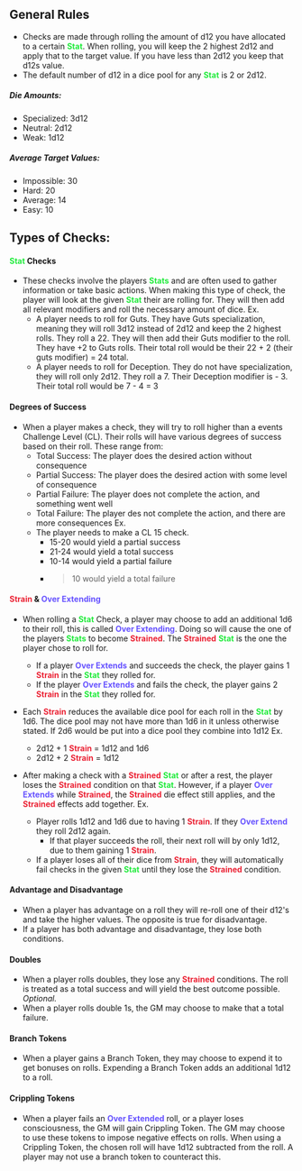 ## General Rules
- Checks are made through rolling the amount of d12 you have allocated to a certain <span style="font-weight:bold; color:rgb(33, 235, 60)">Stat</span>. When rolling, you will keep the 2 highest 2d12 and apply that to the target value. If you have less than 2d12 you keep that d12s value.
- The default number of d12 in a dice pool for any <span style="font-weight:bold; color:rgb(33, 235, 60)">Stat</span> is 2 or 2d12.
##### Die Amounts:
- Specialized: 3d12
- Neutral: 2d12
- Weak: 1d12
##### Average Target Values:
- Impossible: 30
- Hard: 20
- Average: 14
- Easy: 10
## Types of Checks:
#### <span style="font-weight:bold; color:rgb(33, 235, 60)">Stat</span> Checks
- These checks involve the players <span style="font-weight:bold; color:rgb(33, 235, 60)">Stats</span> and are often used to gather information or take basic actions. When making this type of check, the player will look at the given <span style="font-weight:bold; color:rgb(33, 235, 60)">Stat</span> their are rolling for. They will then add all relevant modifiers and roll the necessary amount of dice.
	Ex.
	- A player needs to roll for Guts. They have Guts specialization, meaning they will roll 3d12 instead of 2d12 and keep the 2 highest rolls. They roll a 22. They will then add their Guts modifier to the roll. They have +2 to Guts rolls. Their total roll would be their 22 + 2 (their guts modifier) = 24 total.
	- A player needs to roll for Deception. They do not have specialization, they will roll only 2d12. They roll a 7. Their Deception modifier is - 3. Their total roll would be 7 - 4 = 3
#### Degrees of Success
- When a player makes a check, they will try to roll higher than a events Challenge Level (CL). Their rolls will have various degrees of success based on their roll. These range from:
	- Total Success: The player does the desired action without consequence
	- Partial Success: The player does the desired action with some level of consequence
	- Partial Failure: The player does not complete the action, and something went well
	- Total Failure: The player des not complete the action, and there are more consequences
	Ex.
	- The player needs to make a CL 15 check.
		- 15-20 would yield a partial success
		- 21-24 would yield a total success
		- 10-14 would yield a partial failure
		- >10 would yield a total failure


#### <span style="font-weight:bold; color:rgb(235, 35, 53)">Strain</span> & <span style="font-weight:bold; color:rgb(102, 82, 255)"><span style="font-weight:bold; color:rgb(102, 82, 255)"><span style="font-weight:bold; color:rgb(102, 82, 255)">Over Extend</span>ing</span></span>
- When rolling a <span style="font-weight:bold; color:rgb(33, 235, 60)">Stat</span>  Check, a player may choose to add an additional 1d6 to their roll, this is called **<span style="font-weight:bold; color:rgb(102, 82, 255)"><span style="font-weight:bold; color:rgb(102, 82, 255)">Over Extend</span>ing</span>**. Doing so will cause the one of the players <span style="font-weight:bold; color:rgb(33, 235, 60)">Stats</span> to become <span style="font-weight:bold; color:rgb(235, 35, 53)"><span style="font-weight:bold; color:rgb(235, 35, 53)">Strain</span>ed</span>. The <span style="font-weight:bold; color:rgb(235, 35, 53)"><span style="font-weight:bold; color:rgb(235, 35, 53)">Strain</span>ed</span> <span style="font-weight:bold; color:rgb(33, 235, 60)">Stat</span> is the one the player chose to roll for.
	- If a player <span style="font-weight:bold; color:rgb(102, 82, 255)"><span style="font-weight:bold; color:rgb(102, 82, 255)">Over Extend</span>s</span> and succeeds the check, the player gains 1 <span style="font-weight:bold; color:rgb(235, 35, 53)">Strain</span> in the <span style="font-weight:bold; color:rgb(33, 235, 60)">Stat</span> they rolled for. 
	- If the player <span style="font-weight:bold; color:rgb(102, 82, 255)"><span style="font-weight:bold; color:rgb(102, 82, 255)">Over Extend</span>s</span> and fails the check, the player gains 2 <span style="font-weight:bold; color:rgb(235, 35, 53)">Strain</span> in the <span style="font-weight:bold; color:rgb(33, 235, 60)">Stat</span> they rolled for. 
- Each <span style="font-weight:bold; color:rgb(235, 35, 53)"><span style="font-weight:bold; color:rgb(235, 35, 53)">Strain</span></span> reduces the available dice pool for each roll in the <span style="font-weight:bold; color:rgb(33, 235, 60)">Stat</span> by 1d6. The dice pool may not have more than 1d6 in it unless otherwise stated. If 2d6 would be put into a dice pool they combine into 1d12
	Ex.
	- 2d12 + 1 <span style="font-weight:bold; color:rgb(235, 35, 53)">Strain</span> = 1d12 and 1d6
	- 2d12 + 2 <span style="font-weight:bold; color:rgb(235, 35, 53)">Strain</span> = 1d12

- After making a check with a <span style="font-weight:bold; color:rgb(235, 35, 53)"><span style="font-weight:bold; color:rgb(235, 35, 53)">Strain</span>ed</span> <span style="font-weight:bold; color:rgb(33, 235, 60)">Stat</span> or after a rest, the player loses the <span style="font-weight:bold; color:rgb(235, 35, 53)"><span style="font-weight:bold; color:rgb(235, 35, 53)">Strain</span>ed</span> condition on that <span style="font-weight:bold; color:rgb(33, 235, 60)">Stat</span>. However, if a player <span style="font-weight:bold; color:rgb(102, 82, 255)"><span style="font-weight:bold; color:rgb(102, 82, 255)">Over Extend</span>s</span> while <span style="font-weight:bold; color:rgb(235, 35, 53)"><span style="font-weight:bold; color:rgb(235, 35, 53)">Strain</span>ed</span>, the <span style="font-weight:bold; color:rgb(235, 35, 53)"><span style="font-weight:bold; color:rgb(235, 35, 53)">Strain</span>ed</span> die effect still applies, and the <span style="font-weight:bold; color:rgb(235, 35, 53)"><span style="font-weight:bold; color:rgb(235, 35, 53)">Strain</span>ed</span> effects add together. 
	Ex.
	- Player rolls 1d12 and 1d6 due to having 1 <span style="font-weight:bold; color:rgb(235, 35, 53)">Strain</span>. If they <span style="font-weight:bold; color:rgb(102, 82, 255)">Over Extend</span> they roll 2d12 again.
		- If that player succeeds the roll, their next roll will by only 1d12, due to them gaining 1 <span style="font-weight:bold; color:rgb(235, 35, 53)">Strain</span>.
	- If a player loses all of their dice from <span style="font-weight:bold; color:rgb(235, 35, 53)">Strain</span>, they will automatically fail checks in the given <span style="font-weight:bold; color:rgb(33, 235, 60)">Stat</span> until they lose the <span style="font-weight:bold; color:rgb(235, 35, 53)"><span style="font-weight:bold; color:rgb(235, 35, 53)">Strain</span>ed</span> condition.


#### Advantage and Disadvantage
- When a player has advantage on a roll they will re-roll one of their d12's and take the higher values. The opposite is true for disadvantage.
- If a player has both advantage and disadvantage, they lose both conditions.
#### Doubles
- When a player rolls doubles, they lose any <span style="font-weight:bold; color:rgb(235, 35, 53)"><span style="font-weight:bold; color:rgb(235, 35, 53)">Strain</span>ed</span> conditions. The roll is treated as a total success and will yield the best outcome possible. 
*Optional.*
- When a player rolls double 1s, the GM may choose to make that a total failure.
#### Branch Tokens
- When a player gains a Branch Token, they may choose to expend it to get bonuses on rolls. Expending a Branch Token adds an additional 1d12 to a roll. 
#### Crippling Tokens
- When a player fails an <span style="font-weight:bold; color:rgb(102, 82, 255)"><span style="font-weight:bold; color:rgb(102, 82, 255)">Over Extend</span>ed</span> roll, or a player loses consciousness, the GM will gain Crippling Token. The GM may choose to use these tokens to impose negative effects on rolls. When using a Crippling Token, the chosen roll will have 1d12 subtracted from the roll. A player may not use a branch token to counteract this. 
